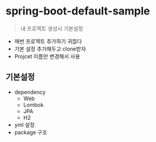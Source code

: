 # spring-boot-default-sample
> 내 프로젝트 생성시 기본설정

* 매번 프로젝트 추가하기 귀찮다
* 기본 설정 추가해두고 clone받자
* Projcet 이름만 변경해서 사용

## 기본설정
* dependency
  + Web
  + Lombok
  + JPA
  + H2
* yml 설정
* package 구조
